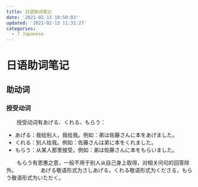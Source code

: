 ```yaml
---
title: 日语助词笔记
date: '2021-02-13 10:50:03'
updated: '2021-02-13 11:31:27'
categories:
  - 7 Japanese
---
```

# 日语助词笔记

## 助动词

### 授受动词

　　授受动词有あげる、くれる、もらう：

- あげる：我给别人，我给我。例如：弟は佐藤さんに本をあげました。
- くれる：别人给我。例如：佐藤さんは弟に本をくれました。
- もらう：从某人那里接受。例如：弟は佐藤さんに本をもらいました。

　　もらう有恩惠之意，一般不用于别人从自己身上取得，对相关问句的回答除外。
　　
　　あげる敬语形式为さしあげる，くれる敬语形式为くださる，もらう敬语形式为いただく。
